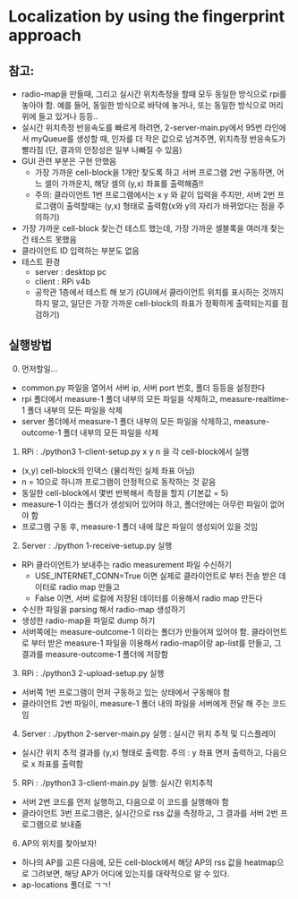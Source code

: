 # Localization by using the fingerprint approach

## 참고:
  * radio-map을 만들때, 그리고 실시간 위치측정을 할때 모두 동일한 방식으로 rpi를 놓아야 함. 예를 들어, 동일한 방식으로 바닥에 놓거나, 또는 동일한 방식으로 머리 위에 들고 있거나 등등..
  * 실시간 위치측정 반응속도를 빠르게 하려면, 2-server-main.py에서 95번 라인에서 myQueue를 생성할 때, 인자를 더 작은 값으로 넘겨주면, 위치측정 반응속도가 빨라짐 (단, 결과의 안정성은 일부 나빠질 수 있음)
  * GUI 관련 부분은 구현 안했음
    * 가장 가까운 cell-block을 1개만 찾도록 하고 서버 프로그램 2번 구동하면, 어느 셀이 가까운지, 해당 셀의 (y,x) 좌표를 출력해줌!! 
    * 주의: 클라이언트 1번 프로그램에서는 x y 와 같이 입력을 주지만, 서버 2번 프로그램이 출력할때는 (y,x) 형태로 출력함(x와 y의 자리가 바뀌었다는 점을 주의하기)
  * 가장 가까운 cell-block 찾는건 테스트 했는데, 가장 가까운 셀블록을 여러개 찾는건 테스트 못했음
  * 클라이언트 ID 입력하는 부분도 없음
  * 테스트 환경
    * server : desktop pc
    * client : RPi v4b
    * 공학관 1층에서 테스트 해 보기 (GUI에서 클라이언트 위치를 표시하는 것까지 하지 말고, 일단은 가장 가까운 cell-block의 좌표가 정확하게 출력되는지를 점검하기)

## 실행방법

0. 먼저할일...
  - common.py 파일을 열어서 서버 ip, 서버 port 번호, 폴더 등등을 설정한다
  - rpi 폴더에서 measure-1 폴더 내부의 모든 파일을 삭제하고, measure-realtime-1 폴더 내부의 모든 파일을 삭제
  - server 폴더에서 measure-1 폴더 내부의 모든 파일을 삭제하고, measure-outcome-1 폴더 내부의 모든 파일을 삭제

1. RPi : ./python3 1-client-setup.py x y n 을 각 cell-block에서 실행
  - (x,y) cell-block의 인덱스 (물리적인 실제 좌표 아님)
  - n = 10으로 하니까 프로그램이 안정적으로 동작하는 것 같음
  - 동일한 cell-block에서 몇번 반복해서 측정을 할지 (기본값 = 5)
  - measure-1 이라는 폴더가 생성되어 있어야 하고, 폴더안에는 아무런 파일이 없어야 함
  - 프로그램 구동 후, measure-1 폴더 내에 많은 파일이 생성되어 있을 것임

2. Server : ./python 1-receive-setup.py 실행
  - RPi 클라이언트가 보내주는 radio measurement 파일 수신하기
    - USE_INTERNET_CONN=True 이면 실제로 클라이언트로 부터 전송 받은 데이터로 radio map 만들고
    - False 이면, 서버 로컬에 저장된 데이터를 이용해서 radio map 만든다
  - 수신한 파일을 parsing 해서 radio-map 생성하기
  - 생성한 radio-map을 파일로 dump 하기
  - 서버쪽에는 measure-outcome-1 이라는 폴더가 만들어져 있어야 함. 클라이언트로 부터 받은 measure-1 파일을 이용해서 radio-map이랑 ap-list를 만들고, 그 결과를 measure-outcome-1 폴더에 저장함

3. RPi : ./python3 2-upload-setup.py 실행
  - 서버쪽 1번 프로그램이 먼저 구동하고 있는 상태에서 구동해야 함
  - 클라이언트 2번 파일이, measure-1 폴더 내의 파일을 서버에게 전달 해 주는 코드임

4. Server : ./python 2-server-main.py 실행 : 실시간 위치 추적 및 디스플레이
  - 실시간 위치 추적 결과를 (y,x) 형태로 출력함. 주의 : y 좌표 면저 출력하고, 다음으로 x 좌표를 출력함

5. RPi : ./python3 3-client-main.py 실행: 실시간 위치추적
  - 서버 2번 코드를 먼저 실행하고, 다음으로 이 코드를 실행해야 함
  - 클라이언트 3번 프로그램은, 실시간으로 rss 값을 측정하고, 그 결과를 서버 2번 프로그램으로 보내줌

6. AP의 위치를 찾아보자!
  - 하나의 AP를 고른 다음에, 모든 cell-block에서 해당 AP의 rss 값을 heatmap으로 그려보면, 해당 AP가 어디에 있는지를 대략적으로 알 수 있다.
  - ap-locations 폴더로 ㄱㄱ!
